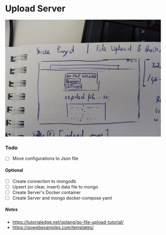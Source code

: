 # Upload Server

![upload layout](UYsFAHP.jpeg)

### Todo
- [ ] Move configurations to Json file
#### Optional
- [ ] Create connection to mongodb
- [ ] Upsert (or clear, insert) data file to mongo
- [ ] Create Server's Docker container 
- [ ] Create Server and mongo docker-compose yaml

##### Notes
- https://tutorialedge.net/golang/go-file-upload-tutorial/
- https://gowebexamples.com/templates/